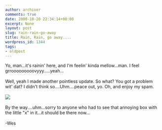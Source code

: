 ```yaml
---
author: archiver
comments: true
date: 2000-10-20 22:34:14+00:00
excerpt: None
layout: post
slug: rain-rain-go-away
title: Rain, Rain, go away....
wordpress_id: 1344
tags:
- oldpost
---
```


Yo, man...it's rainin' here, and I'm feelin' kinda mellow...man.  I feel grrooooooooovyyy.....yeah...<br /><br />Well, yeah I made another pointless update.  So what?  You got a problem wit' dat?  I didn't think so....Uhm....peace out, yo.  Oh, and enjoy my spam.<br /><br /><img src="http://www.oliverweb.com/newsimages/c3_animation.gif"><br /><br />By the way....uhm...sorry to anyone who had to see that annoying box with the little "x" in it...it should be there now...<br /><br />-Wes